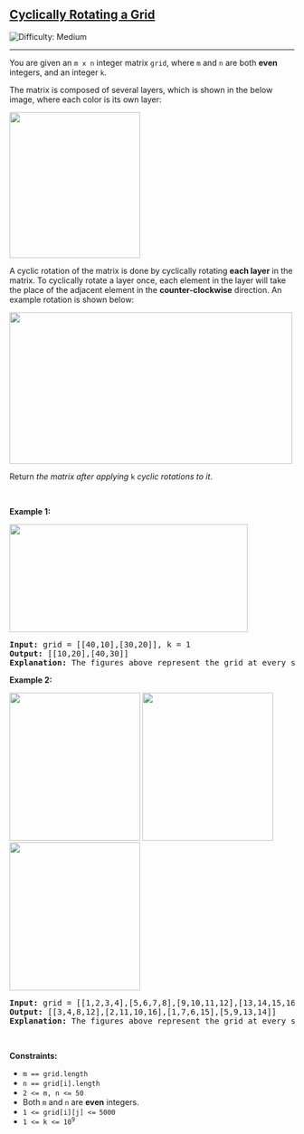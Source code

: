 <h2><a href="https://leetcode.com/problems/cyclically-rotating-a-grid">Cyclically Rotating a Grid</a></h2> <img src='https://img.shields.io/badge/Difficulty-Medium-orange' alt='Difficulty: Medium' /><hr><p>You are given an <code>m x n</code> integer matrix <code>grid</code>​​​, where <code>m</code> and <code>n</code> are both <strong>even</strong> integers, and an integer <code>k</code>.</p>

<p>The matrix is composed of several layers, which is shown in the below image, where each color is its own layer:</p>

<p><img alt="" src="https://assets.leetcode.com/uploads/2021/06/10/ringofgrid.png" style="width: 231px; height: 258px;" /></p>

<p>A cyclic rotation of the matrix is done by cyclically rotating <strong>each layer</strong> in the matrix. To cyclically rotate a layer once, each element in the layer will take the place of the adjacent element in the <strong>counter-clockwise</strong> direction. An example rotation is shown below:</p>
<img alt="" src="https://assets.leetcode.com/uploads/2021/06/22/explanation_grid.jpg" style="width: 500px; height: 268px;" />
<p>Return <em>the matrix after applying </em><code>k</code> <em>cyclic rotations to it</em>.</p>

<p>&nbsp;</p>
<p><strong class="example">Example 1:</strong></p>
<img alt="" src="https://assets.leetcode.com/uploads/2021/06/19/rod2.png" style="width: 421px; height: 191px;" />
<pre>
<strong>Input:</strong> grid = [[40,10],[30,20]], k = 1
<strong>Output:</strong> [[10,20],[40,30]]
<strong>Explanation:</strong> The figures above represent the grid at every state.
</pre>

<p><strong class="example">Example 2:</strong></p>
<strong><img alt="" src="https://assets.leetcode.com/uploads/2021/06/10/ringofgrid5.png" style="width: 231px; height: 262px;" /></strong> <strong><img alt="" src="https://assets.leetcode.com/uploads/2021/06/10/ringofgrid6.png" style="width: 231px; height: 262px;" /></strong> <strong><img alt="" src="https://assets.leetcode.com/uploads/2021/06/10/ringofgrid7.png" style="width: 231px; height: 262px;" /></strong>

<pre>
<strong>Input:</strong> grid = [[1,2,3,4],[5,6,7,8],[9,10,11,12],[13,14,15,16]], k = 2
<strong>Output:</strong> [[3,4,8,12],[2,11,10,16],[1,7,6,15],[5,9,13,14]]
<strong>Explanation:</strong> The figures above represent the grid at every state.
</pre>

<p>&nbsp;</p>
<p><strong>Constraints:</strong></p>

<ul>
	<li><code>m == grid.length</code></li>
	<li><code>n == grid[i].length</code></li>
	<li><code>2 &lt;= m, n &lt;= 50</code></li>
	<li>Both <code>m</code> and <code>n</code> are <strong>even</strong> integers.</li>
	<li><code>1 &lt;= grid[i][j] &lt;=<sup> </sup>5000</code></li>
	<li><code>1 &lt;= k &lt;= 10<sup>9</sup></code></li>
</ul>